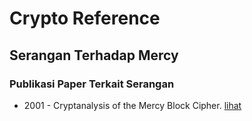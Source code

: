 # Crypto Reference

## Serangan Terhadap Mercy

### Publikasi Paper Terkait Serangan

* 2001 - Cryptanalysis of the Mercy Block Cipher. [lihat](2001.fluhrer.pdf)
